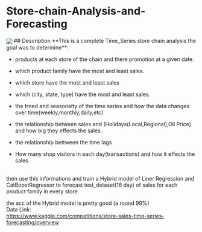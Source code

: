 # Store-chain-Analysis-and-Forecasting
<img align="center" src="https://www.softwareadvice.com/resources/wp-content/uploads/Retail-Data-Analysis-Tile.png">
## Description 
**This is a complete Time_Series store chain analysis the goal was to determine**:

* products at each store of the chain and there promotion at a given date.

* which product family have the most and least sales.

* which store have the most and least sales

* which (city, state, type) have the most and least sales. 

* the trned and seasonalty of the time series and how the data changes over time(weekly,monthly,daily,etc)

* the relationship between sales and (Holidays(Local,Regional),Oil Price) and how big they effects the sales.
* the relationship bettween the time lags  

* How many shop visitors in each day(transactions) and how it effects the sales 
<br/>
then use this informations and train a Hybrid model of Liner Regression and CatBoostRegressor to forecast test_detaset(16 day) of sales for each product family in every store

the acc of the Hybrid model is pretty good (a round 99%)
<br/>
Data Link: 
<br/>
https://www.kaggle.com/competitions/store-sales-time-series-forecasting/overview
